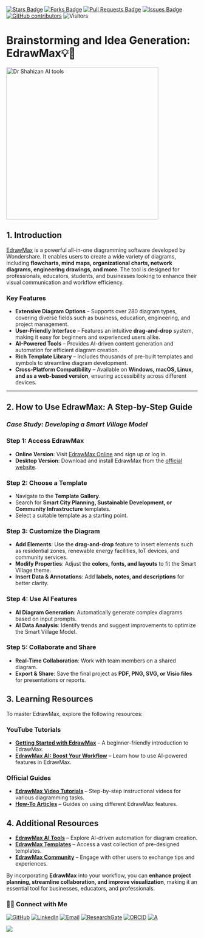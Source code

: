 <a href="https://github.com/drshahizan/short-course/stargazers"><img src="https://img.shields.io/github/stars/drshahizan/short-course" alt="Stars Badge"/></a>
<a href="https://github.com/drshahizan/short-course/network/members"><img src="https://img.shields.io/github/forks/drshahizan/short-course" alt="Forks Badge"/></a>
<a href="https://github.com/drshahizan/short-course/pulls"><img src="https://img.shields.io/github/issues-pr/drshahizan/short-course" alt="Pull Requests Badge"/></a>
<a href="https://github.com/drshahizan/short-course"><img src="https://img.shields.io/github/issues/drshahizan/short-course" alt="Issues Badge"/></a>
<a href="https://github.com/drshahizan/short-course/graphs/contributors"><img alt="GitHub contributors" src="https://img.shields.io/github/contributors/drshahizan/short-course?color=2b9348"></a>
![Visitors](https://api.visitorbadge.io/api/visitors?path=https%3A%2F%2Fgithub.com%2Fdrshahizan%2Fshort-course&labelColor=%23d9e3f0&countColor=%23697689&style=flat)

# Brainstorming and Idea Generation: EdrawMax💡🧠

<a href="https://github.com/drshahizan/short-course/blob/main/workshop/25AIwriting">
 <img src="https://store-images.s-microsoft.com/image/apps.36459.9007199267161390.afb6b8cd-d194-4a99-b633-03cd80118a21.c0fbfed4-09cf-4672-be75-064859803961" alt="Dr Shahizan AI tools"  height="400">
</a>


## 1. Introduction

[EdrawMax](https://www.edrawmax.com/) is a powerful all-in-one diagramming software developed by Wondershare. It enables users to create a wide variety of diagrams, including **flowcharts, mind maps, organizational charts, network diagrams, engineering drawings, and more**. The tool is designed for professionals, educators, students, and businesses looking to enhance their visual communication and workflow efficiency.

### **Key Features**
- **Extensive Diagram Options** – Supports over 280 diagram types, covering diverse fields such as business, education, engineering, and project management.
- **User-Friendly Interface** – Features an intuitive **drag-and-drop** system, making it easy for beginners and experienced users alike.
- **AI-Powered Tools** – Provides AI-driven content generation and automation for efficient diagram creation.
- **Rich Template Library** – Includes thousands of pre-built templates and symbols to streamline diagram development.
- **Cross-Platform Compatibility** – Available on **Windows, macOS, Linux, and as a web-based version**, ensuring accessibility across different devices.

---

## 2. How to Use EdrawMax: A Step-by-Step Guide

### *Case Study: Developing a Smart Village Model*

### **Step 1: Access EdrawMax**
- **Online Version**: Visit [EdrawMax Online](https://www.edrawmax.com/online/) and sign up or log in.
- **Desktop Version**: Download and install EdrawMax from the [official website](https://www.edrawmax.com/download/).

### **Step 2: Choose a Template**
- Navigate to the **Template Gallery**.
- Search for **Smart City Planning, Sustainable Development, or Community Infrastructure** templates.
- Select a suitable template as a starting point.

### **Step 3: Customize the Diagram**
- **Add Elements**: Use the **drag-and-drop** feature to insert elements such as residential zones, renewable energy facilities, IoT devices, and community services.
- **Modify Properties**: Adjust the **colors, fonts, and layouts** to fit the Smart Village theme.
- **Insert Data & Annotations**: Add **labels, notes, and descriptions** for better clarity.

### **Step 4: Use AI Features**
- **AI Diagram Generation**: Automatically generate complex diagrams based on input prompts.
- **AI Data Analysis**: Identify trends and suggest improvements to optimize the Smart Village Model.

### **Step 5: Collaborate and Share**
- **Real-Time Collaboration**: Work with team members on a shared diagram.
- **Export & Share**: Save the final project as **PDF, PNG, SVG, or Visio files** for presentations or reports.

## 3. Learning Resources

To master EdrawMax, explore the following resources:

### **YouTube Tutorials**
- **[Getting Started with EdrawMax](https://www.youtube.com/watch?v=O6wdNJd1Uk0)** – A beginner-friendly introduction to EdrawMax.
- **[EdrawMax AI: Boost Your Workflow](https://www.youtube.com/watch?v=bAiliiIgI60)** – Learn how to use AI-powered features in EdrawMax.

### **Official Guides**
- **[EdrawMax Video Tutorials](https://edrawmax.wondershare.com/video-tutorial.html)** – Step-by-step instructional videos for various diagramming tasks.
- **[How-To Articles](https://www.edrawmax.com/article/category-how-to-and-tips/)** – Guides on using different EdrawMax features.


## 4. Additional Resources

- **[EdrawMax AI Tools](https://edrawmax.wondershare.com/solutions/edrawmax-ai.html)** – Explore AI-driven automation for diagram creation.
- **[EdrawMax Templates](https://www.edrawmax.com/templates/)** – Access a vast collection of pre-designed templates.
- **[EdrawMax Community](https://community.wondershare.com/)** – Engage with other users to exchange tips and experiences.

By incorporating **EdrawMax** into your workflow, you can **enhance project planning, streamline collaboration, and improve visualization**, making it an essential tool for businesses, educators, and professionals.


### 🙌🏻 Connect with Me
<p align="left">
    <a href="https://github.com/drshahizan" target="_blank"><img alt="GitHub" src="https://img.shields.io/badge/-@drshahizan-181717?style=flat-square&logo=GitHub&logoColor=white"></a>
    <a href="https://www.linkedin.com/in/drshahizan" target="_blank"><img alt="LinkedIn" src="https://img.shields.io/badge/-drshahizan-blue?style=flat-square&logo=Linkedin&logoColor=white&link=https://www.linkedin.com/in/drshahizan/"></a>
    <a href="mailto:shahizan@utm.my" target="_blank"><img alt="Email" src="https://img.shields.io/badge/-shahizan@utm.my-c14438?style=flat-square&logo=Gmail&logoColor=white&link=mailto:shahizan@utm.my.com"></a>
    <a href="https://www.researchgate.net/profile/Mohd-Othman-28" target="_blank"><img alt="ResearchGate" src="https://img.shields.io/badge/-ResearchGate-00CCBB?style=flat-square&logo=ResearchGate&logoColor=white"></a>
    <a href="https://orcid.org/0000-0003-4261-1873" target="_blank"><img alt="ORCID" src="https://img.shields.io/badge/-ORCID-A6CE39?style=flat-square&logo=ORCID&logoColor=white"></a> 
 <a href="https://visitorbadge.io/status?path=https%3A%2F%2Fgithub.com%2Fdrshahizan" target="_blank"><img alt="A" src="https://api.visitorbadge.io/api/visitors?path=https%3A%2F%2Fgithub.com%2Fdrshahizan&labelColor=%23697689&countColor=%23555555&style=plastic"></a>
 
![](https://hit.yhype.me/github/profile?user_id=81284918)
</p>

